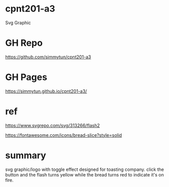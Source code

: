 # cpnt201-a3
Svg Graphic

# GH Repo 
https://github.com/simmytun/cpnt201-a3

# GH Pages 
https://simmytun.github.io/cpnt201-a3/

# ref 
https://www.svgrepo.com/svg/313266/flash2

https://fontawesome.com/icons/bread-slice?style=solid

# summary
svg graphic/logo with toggle effect designed for toasting company. click the button and the flash turns yellow while the bread turns red to indicate it's on fire.
